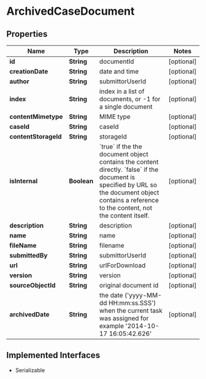

# ArchivedCaseDocument

## Properties

Name | Type | Description | Notes
------------ | ------------- | ------------- | -------------
**id** | **String** | documentId |  [optional]
**creationDate** | **String** | date and time |  [optional]
**author** | **String** | submittorUserId |  [optional]
**index** | **String** | index in a list of documents, or -1 for a single document |  [optional]
**contentMimetype** | **String** | MIME type |  [optional]
**caseId** | **String** | caseId |  [optional]
**contentStorageId** | **String** | storageId |  [optional]
**isInternal** | **Boolean** | &#x60;true&#x60; if  the the document object contains the content directly. &#x60;false&#x60; if the document is specified by URL so the document object contains a reference to the content, not the content itself. |  [optional]
**description** | **String** | description |  [optional]
**name** | **String** | name |  [optional]
**fileName** | **String** | filename |  [optional]
**submittedBy** | **String** | submittorUserId |  [optional]
**url** | **String** | urlForDownload |  [optional]
**version** | **String** | version |  [optional]
**sourceObjectId** | **String** | original document id |  [optional]
**archivedDate** | **String** | the date (&#39;yyyy-MM-dd HH:mm:ss.SSS&#39;) when the current task was assigned for example &#39;2014-10-17 16:05:42.626&#39; |  [optional]


## Implemented Interfaces

* Serializable


